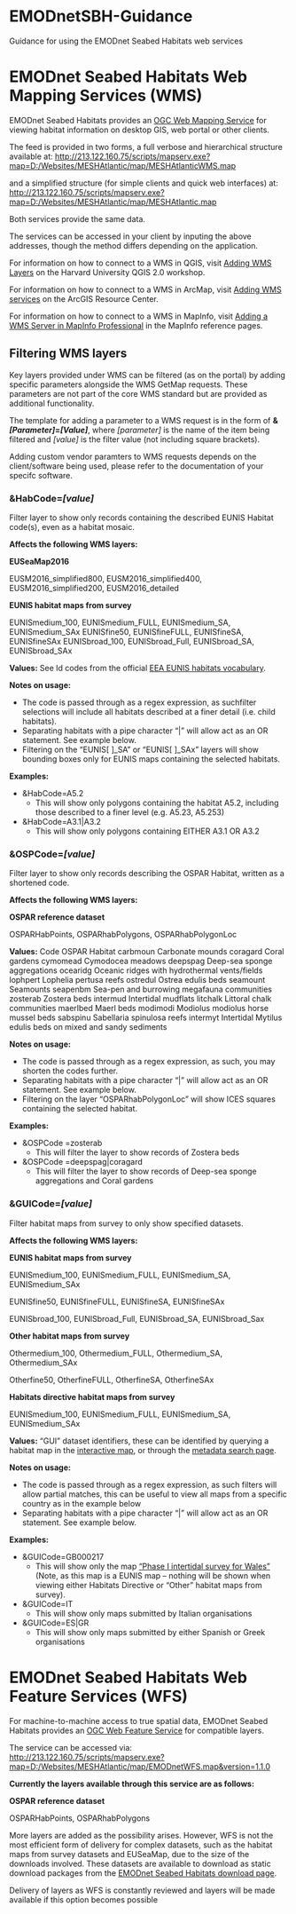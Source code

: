 # EMODnetSBH-Guidance
Guidance for using the EMODnet Seabed Habitats web services

# EMODnet Seabed Habitats Web Mapping Services (WMS)
EMODnet Seabed Habitats provides an [OGC Web Mapping Service](http://www.opengeospatial.org/standards/wms) for viewing habitat information on  desktop GIS, web portal or other clients.

The feed is provided in two forms, a full verbose and hierarchical structure available at:
http://213.122.160.75/scripts/mapserv.exe?map=D:/Websites/MESHAtlantic/map/MESHAtlanticWMS.map

and a simplified structure (for simple clients and quick web interfaces) at:
http://213.122.160.75/scripts/mapserv.exe?map=D:/Websites/MESHAtlantic/map/MESHAtlantic.map

Both services provide the same data.

The services can be accessed in your client by inputing the above addresses, though the method differs depending on the application.

For information on how to connect to a WMS in QGIS, visit [Adding WMS Layers](http://maps.cga.harvard.edu/qgis/wkshop/wms.php "External Link: Adding WMS Layers on the Harvard University QGIS 2.0 workshop (opens in new window)") on the Harvard University QGIS 2.0 workshop.

For information on how to connect to a WMS in ArcMap, visit [Adding WMS services](http://help.arcgis.com/en/arcgisdesktop/10.0/help/index.html#//00sp0000000s000000.htm "External Link: Adding WMS services on the ArcGIS Resource Center (opens in new window)") on the ArcGIS Resource Center.

For information on how to connect to a WMS in MapInfo, visit [Adding a WMS Server in MapInfo Professional](http://reference.mapinfo.com/software/spectrum/lim/8_0/services/Spatial/source/Services/wms/configuration/addingawmsserver.html "External Link: Adding a WMS Server in MapInfo Professional in the MapInfo reference pages (opens in new window)") in the MapInfo reference pages.

## Filtering WMS layers
Key layers provided under WMS can be filtered (as on the portal) by adding specific parameters alongside the WMS GetMap requests. These parameters are not part of the core WMS standard but are provided as additional functionality.

The template for adding a parameter to a WMS request is in the form of **&*[Parameter]*=*[Value]***, where *[parameter]* is the name of the item being filtered and *[value]* is the filter value (not including square brackets).

Adding custom vendor paramters to WMS requests depends on the client/software being used, please refer to the documentation of your specifc software.

### &HabCode=*[value]*
Filter layer to show only records containing the described EUNIS Habitat code(s), even as a habitat mosaic.


**Affects the following WMS layers:**

__EUSeaMap2016__

EUSM2016_simplified800, EUSM2016_simplified400, EUSM2016_simplified200, EUSM2016_detailed

__EUNIS habitat maps from survey__

EUNISmedium_100, EUNISmedium_FULL, EUNISmedium_SA, EUNISmedium_SAx
EUNISfine50, EUNISfineFULL, EUNISfineSA, EUNISfineSAx
EUNISbroad_100, EUNISbroad_Full, EUNISbroad_SA, EUNISbroad_SAx

**Values:** See Id codes from the official [EEA EUNIS habitats vocabulary](http://dd.eionet.europa.eu/vocabulary/biodiversity/eunishabitats/view).

**Notes on usage:**
* The code is passed through as a regex expression, as suchfilter selections will include all habitats described at a finer detail (i.e. child habitats).
* Separating habitats with a pipe character “|” will allow act as an OR statement. See example below.
*	Filtering on the “EUNIS[ ]_SA” or “EUNIS[ ]_SAx” layers will show bounding boxes only for EUNIS maps containing the selected habitats.

**Examples:**
*	&HabCode=A5.2
    *	This will show only polygons containing the habitat A5.2, including those described to a finer level (e.g. A5.23, A5.253)
*	&HabCode=A3.1|A3.2
    *	This will show only polygons containing EITHER A3.1 OR A3.2

### &OSPCode=*[value]*
Filter layer to show only records describing the OSPAR Habitat, written as a shortened code.

**Affects the following WMS layers:** 

__OSPAR reference dataset__

OSPARHabPoints, OSPARhabPolygons, OSPARhabPolygonLoc

**Values:**
Code	OSPAR Habitat
carbmoun	Carbonate mounds
coragard	Coral gardens
cymomead	Cymodocea meadows
deepspag	Deep-sea sponge aggregations
ocearidg	Oceanic ridges with hydrothermal vents/fields
lophpert	Lophelia pertusa reefs
ostredul	Ostrea edulis beds
seamount	Seamounts
seapenbm	Sea-pen and burrowing megafauna communities
zosterab	Zostera beds
intermud	Intertidal mudflats
litchalk	Littoral chalk communities
maerlbed	Maerl beds
modimodi	Modiolus modiolus horse mussel beds
sabspinu	Sabellaria spinulosa reefs
intermyt	Intertidal Mytilus edulis beds on mixed and sandy sediments

**Notes on usage:**
*	The code is passed through as a regex expression, as such, you may shorten the codes further.
*	Separating habitats with a pipe character “|” will allow act as an OR statement. See example below.
*	Filtering on the layer “OSPARhabPolygonLoc” will show ICES squares containing the selected habitat.

**Examples:**
*	&OSPCode =zosterab
    *	This will filter the layer to show records of Zostera beds
*	&OSPCode =deepspag|coragard
    *	This will filter the layer to show records of Deep-sea sponge aggregations and Coral gardens

### &GUICode=*[value]*
Filter habitat maps from survey to only show specified datasets.

**Affects the following WMS layers:** 

__EUNIS habitat maps from survey__

EUNISmedium_100, EUNISmedium_FULL, EUNISmedium_SA, EUNISmedium_SAx

EUNISfine50, EUNISfineFULL, EUNISfineSA, EUNISfineSAx

EUNISbroad_100, EUNISbroad_Full, EUNISbroad_SA, EUNISbroad_Sax


__Other habitat maps from survey__

Othermedium_100, Othermedium_FULL, Othermedium_SA, Othermedium_SAx

Otherfine50, OtherfineFULL, OtherfineSA, OtherfineSAx

__Habitats directive habitat maps from survey__

EUNISmedium_100, EUNISmedium_FULL, EUNISmedium_SA, EUNISmedium_SAx


**Values:** “GUI” dataset identifiers, these can be identified by querying a habitat map in the [interactive map](http://www.emodnet-seabedhabitats.eu/map), or through the [metadata search page](http://www.emodnet-seabedhabitats.eu/search).

**Notes on usage:**
*	The code is passed through as a regex expression, as such filters will allow partial matches, this can be useful to view all maps from a specific country as in the example below
*	Separating habitats with a pipe character “|” will allow act as an OR statement. See example below.

**Examples:**
*	&GUICode=GB000217
    *	This will show only the map [“Phase I intertidal survey for Wales”](http://gis.ices.dk/geonetwork/srv/eng/catalog.search#/metadata/3d7055e6-2c8b-4efc-99f8-e4038965bcda) (Note, as this map is a EUNIS map – nothing will be shown when viewing either Habitats Directive or “Other” habitat maps from survey).
*	&GUICode=IT
    *	This will show only maps submitted by Italian organisations
*	&GUICode=ES|GR
    *	This will show only maps submitted by either Spanish or Greek organisations

# EMODnet Seabed Habitats Web Feature Services (WFS)
For machine-to-machine access to true spatial data, EMODnet Seabed Habitats provides an [OGC Web Feature Service](http://www.opengeospatial.org/standards/wfs) for compatible layers.

The service can be accessed via:
http://213.122.160.75/scripts/mapserv.exe?map=D:/Websites/MESHAtlantic/map/EMODnetWFS.map&version=1.1.0


**Currently the layers available through this service are as follows:**

__OSPAR reference dataset__

OSPARHabPoints, OSPARhabPolygons

More layers are added as the possibility arises. However, WFS is not the most efficient form of delivery for complex datasets, such as the habitat maps from survey datasets and EUSeaMap, due to the size of the downloads involved. These datasets are available to download as static download packages from the [EMODnet Seabed Habitats download page](http://www.emodnet-seabedhabitats.eu/download).

Delivery of layers as WFS is constantly reviewed and layers will be made available if this option becomes possible
